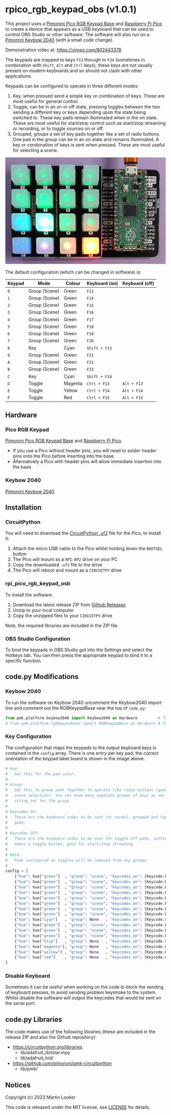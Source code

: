 # rpico_rgb_keypad_obs (v1.0.1)

This project uses a [Pimoroni Pico RGB Keypad Base](https://shop.pimoroni.com/products/pico-rgb-keypad-base) and [Raspberry Pi Pico](https://shop.pimoroni.com/products/raspberry-pi-pico?variant=40059364311123) to create a device that appears as a USB keyboard that can be used to control OBS Studio or other software. The software will also run on a [Pimoroni Keybow 2040](https://shop.pimoroni.com/products/keybow-2040?variant=32399559622739) (with a small code change).

Demonstration video at: https://vimeo.com/802443378.

The keypads are mapped to keys `F13` through to `F24` (sometimes in combination with `Shift`, `Alt` and `Ctrl` keys), these keys are not usually present on modern keyboards and so should not clash with other applications.

Keypads can be configured to operate in three different modes:

1. Key, when pressed send a simple key or combination of keys. These are most useful for general control.
2. Toggle, can be in an on or off state, pressing toggles between the two sending a different key or keys depending upon the state being switched to. These key pads remain illuminated when in the on state. These are most useful for start/stop control such as start/stop streaming or recording, or to toggle sources on or off.
3. Grouped, groups a set of key pads together like a set of radio buttons. One pad in the group can be in an on state and remains illuminated. A key or combination of keys is sent when pressed. These are most useful for selecting a scene.

![image](image.jpg)

The default configuration (which can be changed in software) is:

| Keypad | Mode          | Colour  | Keyboard (on) | Keyboard (off) |
| ------ | ------------- | ------- | ------------- | -------------- |
| `0`    | Group (Scene) | Green   | `F13`         |                |
| `1`    | Group (Scene) | Green   | `F14`         |                |
| `2`    | Group (Scene) | Green   | `F15`         |                |
| `3`    | Group (Scene) | Green   | `F16`         |                |
| `4`    | Group (Scene) | Green   | `F17`         |                |
| `5`    | Group (Scene) | Green   | `F18`         |                |
| `6`    | Group (Scene) | Green   | `F19`         |                |
| `7`    | Group (Scene) | Green   | `F20`         |                |
| `8`    | Key           | Cyan    | `Shift + F13` |                |
| `9`    | Group (Scene) | Green   | `F21`         |                |
| `A`    | Group (Scene) | Green   | `F22`         |                |
| `B`    | Group (Scene) | Green   | `F23`         |                |
| `C`    | Key           | Cyan    | `Shift + F14` |                |
| `D`    | Toggle        | Magenta | `Ctrl + F13`  | `Alt + F13`    |
| `E`    | Toggle        | Yellow  | `Ctrl + F14`  | `Alt + F14`    |
| `F`    | Toggle        | Red     | `Ctrl + F15`  | `Alt + F15`    |

## Hardware

### Pico RGB Keypad

[Pimoroni Pico RGB Keypad Base](https://shop.pimoroni.com/products/pico-rgb-keypad-base) and [Raspberry Pi Pico](https://shop.pimoroni.com/products/raspberry-pi-pico?variant=40059364311123).

* If you use a Pico without header pins, you will need to solder header pins onto the Pico before inserting into the base.
* Alternatively a Pico with header pins will allow immediate insertion into the base

### Keybow 2040

[Pimoroni Keybow 2040](https://shop.pimoroni.com/products/keybow-2040?variant=32399559622739) 

## Installation

### CircuitPython

You will need to download the [CircuitPython .uf2](https://circuitpython.org/board/raspberry_pi_pico/) file for the Pico, to install it:

1. Attach the micro USB cable to the Pico whilst holding down the `BOOTSEL` button
2. The Pico will mount as a `RPI-RP2` drive on your PC
3. Copy the downloaded `.uf2` file to the drive
4. The Pico will reboot and mount as a `CIRCUITPY` drive

### rpi_pico_rgb_keypad_osb

To install the software:

1. Download the latest release ZIP from [Github Releases](https://github.com/marjohloo/rpico_rgb_keypad/releases)
2. Unzip to your local computer
3. Copy the unzipped files to your `CIRCUITPY` drive

Note, the required libraries are included in the ZIP file.

### OBS Studio Configuration

To bind the keypads in OBS Studio got into the Settings and select the Hotkeys tab. You can then press the appropriate keypad to bind it to a specific function.

## code.py Modifications

### Keybow 2040

To run the software on Keybow 2040 uncomment the Keybow2040 import line and comment out the RGBKeypadBase near the top of `code.py`:

```Python
from pmk.platform.keybow2040 import Keybow2040 as Hardware         # for Keybow 2040
# from pmk.platform.rgbkeypadbase import RGBKeypadBase as Hardware # for Pico RGB Keypad Base
```

### Key Configuration

The configuration that maps the keypads to the output keyboard keys is contained in the `config` array. There is one entry per key pad, the correct orientation of the keypad label board is shown in the image above.

```Python
# Hue: 
#   Set this for the pad color.
#
# Group: 
#   Set this to group pads together to operate like radio buttons (good for 
#   scene selection). You can have many separate groups of keys as set by the
#   string set for the group
#
# Keycodes On: 
#   These are the keyboard codes to be sent for normal, grouped and toggle on 
#   pads.
# 
# Keycodes Off: 
#   These are the keyboard codes to be sent for toggle off pads, setting this 
#   makes a toggle button, good for start/stop streaming
#
# Note: 
#   Pads configured as toggles will be removed from any groups
#
config = [
    {"hue": hue["green"]  , "group": "scene", "keycodes_on": [Keycode.F13],                  "keycodes_off": None                      }, # 0
    {"hue": hue["green"]  , "group": "scene", "keycodes_on": [Keycode.F14],                  "keycodes_off": None                      }, # 1
    {"hue": hue["green"]  , "group": "scene", "keycodes_on": [Keycode.F15],                  "keycodes_off": None                      }, # 2
    {"hue": hue["green"]  , "group": "scene", "keycodes_on": [Keycode.F16],                  "keycodes_off": None                      }, # 3
    {"hue": hue["green"]  , "group": "scene", "keycodes_on": [Keycode.F17],                  "keycodes_off": None                      }, # 4
    {"hue": hue["green"]  , "group": "scene", "keycodes_on": [Keycode.F18],                  "keycodes_off": None                      }, # 5
    {"hue": hue["green"]  , "group": "scene", "keycodes_on": [Keycode.F19],                  "keycodes_off": None                      }, # 6
    {"hue": hue["green"]  , "group": "scene", "keycodes_on": [Keycode.F20],                  "keycodes_off": None                      }, # 7
    {"hue": hue["cyan"]   , "group": None   , "keycodes_on": [Keycode.SHIFT,   Keycode.F13], "keycodes_off": None                      }, # 8
    {"hue": hue["green"]  , "group": "scene", "keycodes_on": [Keycode.F21],                  "keycodes_off": None                      }, # 9
    {"hue": hue["green"]  , "group": "scene", "keycodes_on": [Keycode.F22],                  "keycodes_off": None                      }, # A
    {"hue": hue["green"]  , "group": "scene", "keycodes_on": [Keycode.F23],                  "keycodes_off": None                      }, # B
    {"hue": hue["blue"]   , "group": None   , "keycodes_on": [Keycode.SHIFT,   Keycode.F14], "keycodes_off": None                      }, # C
    {"hue": hue["magenta"], "group": None   , "keycodes_on": [Keycode.CONTROL, Keycode.F13], "keycodes_off": [Keycode.ALT, Keycode.F13]}, # D
    {"hue": hue["yellow"] , "group": None   , "keycodes_on": [Keycode.CONTROL, Keycode.F14], "keycodes_off": [Keycode.ALT, Keycode.F14]}, # E
    {"hue": hue["red"]    , "group": None   , "keycodes_on": [Keycode.CONTROL, Keycode.F15], "keycodes_off": [Keycode.ALT, Keycode.F15]}  # F
]
```

### Disable Keyboard

Sometimes it can be useful when working on the code to block the sending of keyboard presses, to avoid sending problem keystroke to the system. Whilst disable the software will output the keycodes that would be sent on the serial port.

## code.py Libraries

The code makes use of the following libraries (these are included in the release ZIP and also the Github repository):

* https://circuitpython.org/libraries
  * lib/adafruit_dotstar.mpy
  * lib/adafruit_hid/
* https://github.com/pimoroni/pmk-circuitpython
  * lib/pmk/

## Notices

Copyright (c) 2023 Martin Looker

This code is released under the MIT license, see [LICENSE](https://github.com/marjohloo/rpico_rgb_keypad/blob/main/LICENSE) for details.